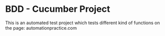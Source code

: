 # BDD - Cucumber Project
This is an automated test project which tests different kind of functions on the page: automationpractice.com
